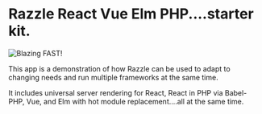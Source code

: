 # Razzle React Vue Elm PHP....starter kit.

![Blazing FAST!](https://img.shields.io/badge/speed-blazing%20%F0%9F%94%A5-brightgreen.svg)

This app is a demonstration of how Razzle can be used to adapt to changing needs and run multiple frameworks at the same time.

It includes universal server rendering for React, React in PHP via Babel-PHP, Vue, and Elm with hot module replacement....all at the same time.

